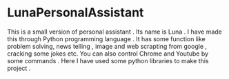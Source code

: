 # LunaPersonalAssistant
This is a small version of personal assistant . Its name is Luna . I have made this through Python programming language . It has some function like  problem solving, news telling , image and web scrapting from google , cracking some jokes etc. You can also control Chrome and Youtube by some commands .
Here I have used some python libraries to make this project . 
